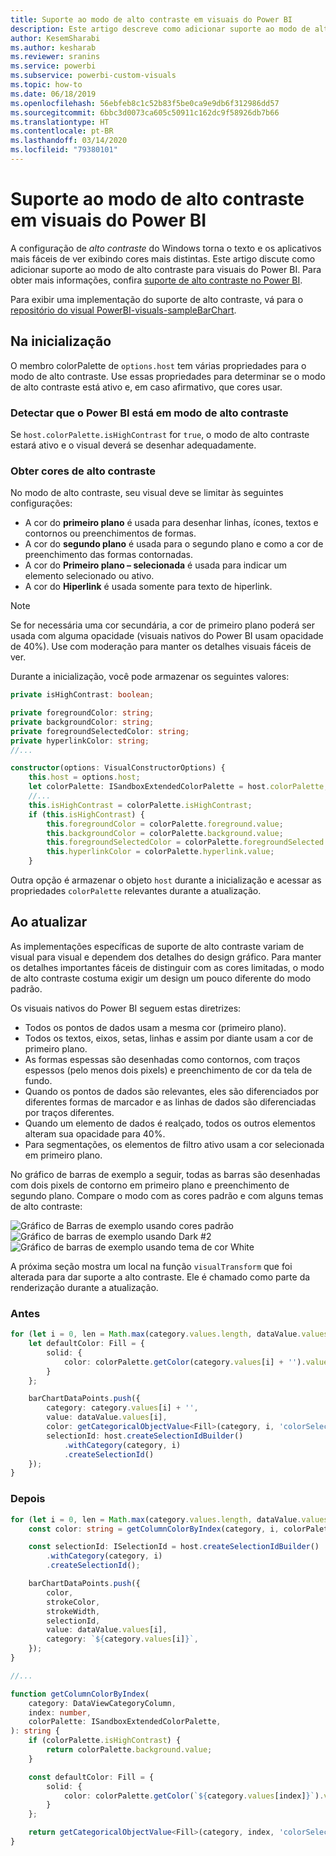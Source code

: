 ```yaml
---
title: Suporte ao modo de alto contraste em visuais do Power BI
description: Este artigo descreve como adicionar suporte ao modo de alto contraste para visuais do Power BI.
author: KesemSharabi
ms.author: kesharab
ms.reviewer: sranins
ms.service: powerbi
ms.subservice: powerbi-custom-visuals
ms.topic: how-to
ms.date: 06/18/2019
ms.openlocfilehash: 56ebfeb8c1c52b83f5be0ca9e9db6f312986dd57
ms.sourcegitcommit: 6bbc3d0073ca605c50911c162dc9f58926db7b66
ms.translationtype: HT
ms.contentlocale: pt-BR
ms.lasthandoff: 03/14/2020
ms.locfileid: "79380101"
---
```

# <a name="high-contrast-mode-support-in-power-bi-visuals"></a>Suporte ao modo de alto contraste em visuais do Power BI

A configuração de *alto contraste* do Windows torna o texto e os aplicativos mais fáceis de ver exibindo cores mais distintas. Este artigo discute como adicionar suporte ao modo de alto contraste para visuais do Power BI. Para obter mais informações, confira [suporte de alto contraste no Power BI](https://powerbi.microsoft.com/blog/power-bi-desktop-june-2018-feature-summary/#highContrast).

Para exibir uma implementação do suporte de alto contraste, vá para o [repositório do visual PowerBI-visuals-sampleBarChart](https://github.com/Microsoft/PowerBI-visuals-sampleBarChart/commit/61011c82b66ca0d3321868f1d089c65101ca42e6).

## <a name="on-initialization"></a>Na inicialização

O membro colorPalette de `options.host` tem várias propriedades para o modo de alto contraste. Use essas propriedades para determinar se o modo de alto contraste está ativo e, em caso afirmativo, que cores usar.

### <a name="detect-that-power-bi-is-in-high-contrast-mode"></a>Detectar que o Power BI está em modo de alto contraste

Se `host.colorPalette.isHighContrast` for `true`, o modo de alto contraste estará ativo e o visual deverá se desenhar adequadamente.

### <a name="get-high-contrast-colors"></a>Obter cores de alto contraste

No modo de alto contraste, seu visual deve se limitar às seguintes configurações:

* A cor do **primeiro plano** é usada para desenhar linhas, ícones, textos e contornos ou preenchimentos de formas.
* A cor do **segundo plano** é usada para o segundo plano e como a cor de preenchimento das formas contornadas.
* A cor do **Primeiro plano – selecionada** é usada para indicar um elemento selecionado ou ativo.
* A cor do **Hiperlink** é usada somente para texto de hiperlink.

> [!NOTE]
> Se for necessária uma cor secundária, a cor de primeiro plano poderá ser usada com alguma opacidade (visuais nativos do Power BI usam opacidade de 40%). Use com moderação para manter os detalhes visuais fáceis de ver.

Durante a inicialização, você pode armazenar os seguintes valores:

```typescript
private isHighContrast: boolean;

private foregroundColor: string;
private backgroundColor: string;
private foregroundSelectedColor: string;
private hyperlinkColor: string;
//...

constructor(options: VisualConstructorOptions) {
    this.host = options.host;
    let colorPalette: ISandboxExtendedColorPalette = host.colorPalette;
    //...
    this.isHighContrast = colorPalette.isHighContrast;
    if (this.isHighContrast) {
        this.foregroundColor = colorPalette.foreground.value;
        this.backgroundColor = colorPalette.background.value;
        this.foregroundSelectedColor = colorPalette.foregroundSelected.value;
        this.hyperlinkColor = colorPalette.hyperlink.value;
    }
```

Outra opção é armazenar o objeto `host` durante a inicialização e acessar as propriedades `colorPalette` relevantes durante a atualização.

## <a name="on-update"></a>Ao atualizar

As implementações específicas de suporte de alto contraste variam de visual para visual e dependem dos detalhes do design gráfico. Para manter os detalhes importantes fáceis de distinguir com as cores limitadas, o modo de alto contraste costuma exigir um design um pouco diferente do modo padrão.

Os visuais nativos do Power BI seguem estas diretrizes:

* Todos os pontos de dados usam a mesma cor (primeiro plano).
* Todos os textos, eixos, setas, linhas e assim por diante usam a cor de primeiro plano.
* As formas espessas são desenhadas como contornos, com traços espessos (pelo menos dois pixels) e preenchimento de cor da tela de fundo.
* Quando os pontos de dados são relevantes, eles são diferenciados por diferentes formas de marcador e as linhas de dados são diferenciadas por traços diferentes.
* Quando um elemento de dados é realçado, todos os outros elementos alteram sua opacidade para 40%.
* Para segmentações, os elementos de filtro ativo usam a cor selecionada em primeiro plano.

No gráfico de barras de exemplo a seguir, todas as barras são desenhadas com dois pixels de contorno em primeiro plano e preenchimento de segundo plano. Compare o modo com as cores padrão e com alguns temas de alto contraste:

![Gráfico de Barras de exemplo usando cores padrão](media/high-contrast-support/hc-samplebarchart-standard.png)
![Gráfico de barras de exemplo usando *Dark #2*](media/high-contrast-support/hc-samplebarchart-dark2.png)
![Gráfico de barras de exemplo usando tema de cor *White*](media/high-contrast-support/hc-samplebarchart-white.png)

A próxima seção mostra um local na função `visualTransform` que foi alterada para dar suporte a alto contraste. Ele é chamado como parte da renderização durante a atualização.

### <a name="before"></a>Antes

```typescript
for (let i = 0, len = Math.max(category.values.length, dataValue.values.length); i < len; i++) {
    let defaultColor: Fill = {
        solid: {
            color: colorPalette.getColor(category.values[i] + '').value
        }
    };

    barChartDataPoints.push({
        category: category.values[i] + '',
        value: dataValue.values[i],
        color: getCategoricalObjectValue<Fill>(category, i, 'colorSelector', 'fill', defaultColor).solid.color,
        selectionId: host.createSelectionIdBuilder()
            .withCategory(category, i)
            .createSelectionId()
    });
}
```

### <a name="after"></a>Depois

```typescript
for (let i = 0, len = Math.max(category.values.length, dataValue.values.length); i < len; i++) {
    const color: string = getColumnColorByIndex(category, i, colorPalette);

    const selectionId: ISelectionId = host.createSelectionIdBuilder()
        .withCategory(category, i)
        .createSelectionId();

    barChartDataPoints.push({
        color,
        strokeColor,
        strokeWidth,
        selectionId,
        value: dataValue.values[i],
        category: `${category.values[i]}`,
    });
}

//...

function getColumnColorByIndex(
    category: DataViewCategoryColumn,
    index: number,
    colorPalette: ISandboxExtendedColorPalette,
): string {
    if (colorPalette.isHighContrast) {
        return colorPalette.background.value;
    }

    const defaultColor: Fill = {
        solid: {
            color: colorPalette.getColor(`${category.values[index]}`).value,
        }
    };

    return getCategoricalObjectValue<Fill>(category, index, 'colorSelector', 'fill', defaultColor).solid.color;
}
```
